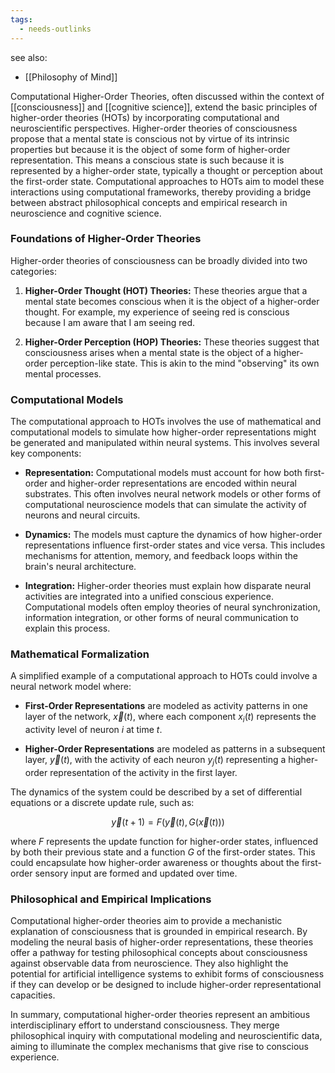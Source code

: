 ```yaml
---
tags:
  - needs-outlinks
---
```

see also:
- [[Philosophy of Mind]]

Computational Higher-Order Theories, often discussed within the context of [[consciousness]] and [[cognitive science]], extend the basic principles of higher-order theories (HOTs) by incorporating computational and neuroscientific perspectives. Higher-order theories of consciousness propose that a mental state is conscious not by virtue of its intrinsic properties but because it is the object of some form of higher-order representation. This means a conscious state is such because it is represented by a higher-order state, typically a thought or perception about the first-order state. Computational approaches to HOTs aim to model these interactions using computational frameworks, thereby providing a bridge between abstract philosophical concepts and empirical research in neuroscience and cognitive science.

### Foundations of Higher-Order Theories

Higher-order theories of consciousness can be broadly divided into two categories:

1. **Higher-Order Thought (HOT) Theories:** These theories argue that a mental state becomes conscious when it is the object of a higher-order thought. For example, my experience of seeing red is conscious because I am aware that I am seeing red.
   
2. **Higher-Order Perception (HOP) Theories:** These theories suggest that consciousness arises when a mental state is the object of a higher-order perception-like state. This is akin to the mind "observing" its own mental processes.

### Computational Models

The computational approach to HOTs involves the use of mathematical and computational models to simulate how higher-order representations might be generated and manipulated within neural systems. This involves several key components:

- **Representation:** Computational models must account for how both first-order and higher-order representations are encoded within neural substrates. This often involves neural network models or other forms of computational neuroscience models that can simulate the activity of neurons and neural circuits.

- **Dynamics:** The models must capture the dynamics of how higher-order representations influence first-order states and vice versa. This includes mechanisms for attention, memory, and feedback loops within the brain's neural architecture.

- **Integration:** Higher-order theories must explain how disparate neural activities are integrated into a unified conscious experience. Computational models often employ theories of neural synchronization, information integration, or other forms of neural communication to explain this process.

### Mathematical Formalization

A simplified example of a computational approach to HOTs could involve a neural network model where:

- **First-Order Representations** are modeled as activity patterns in one layer of the network, $\vec{x}(t)$, where each component $x_i(t)$ represents the activity level of neuron $i$ at time $t$.
  
- **Higher-Order Representations** are modeled as patterns in a subsequent layer, $\vec{y}(t)$, with the activity of each neuron $y_j(t)$ representing a higher-order representation of the activity in the first layer.

The dynamics of the system could be described by a set of differential equations or a discrete update rule, such as:

$$\vec{y}(t+1) = F(\vec{y}(t), G(\vec{x}(t)))$$

where $F$ represents the update function for higher-order states, influenced by both their previous state and a function $G$ of the first-order states. This could encapsulate how higher-order awareness or thoughts about the first-order sensory input are formed and updated over time.

### Philosophical and Empirical Implications

Computational higher-order theories aim to provide a mechanistic explanation of consciousness that is grounded in empirical research. By modeling the neural basis of higher-order representations, these theories offer a pathway for testing philosophical concepts about consciousness against observable data from neuroscience. They also highlight the potential for artificial intelligence systems to exhibit forms of consciousness if they can develop or be designed to include higher-order representational capacities.

In summary, computational higher-order theories represent an ambitious interdisciplinary effort to understand consciousness. They merge philosophical inquiry with computational modeling and neuroscientific data, aiming to illuminate the complex mechanisms that give rise to conscious experience.